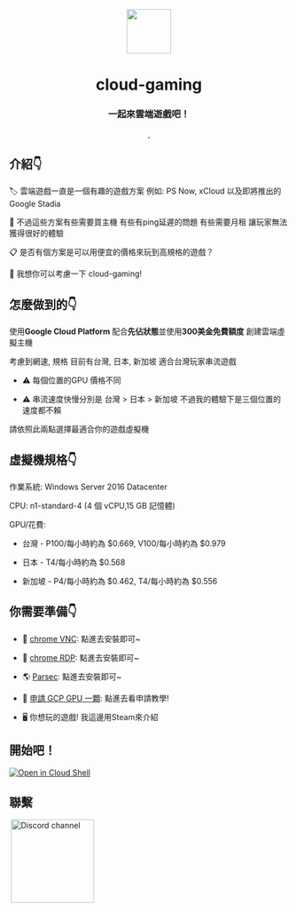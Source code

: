 <div align="center">
    <a href="https://gridea.dev">
        <img src="https://i.imgur.com/hPEhsbM.png" width="80px">
    </a>
    <h1 align="center">
   cloud-gaming
  </h1>
    <h3 align="center">
    一起來雲端遊戲吧！
  </h3>

  <a href="https://github.com/getgridea/gridea/releases/latest">
    <img src="https://img.shields.io/github/release/getgridea/gridea.svg?style=flat-square" alt="">
  </a>

  <a href="https://github.com/getgridea/gridea/blob/master/LICENSE">
    <img src="https://img.shields.io/github/license/getgridea/gridea.svg?style=flat-square" alt="">
  </a>
</div>

## 介紹👇
🏷 雲端遊戲一直是一個有趣的遊戲方案 例如: PS Now, xCloud 以及即將推出的Google Stadia

🌉 不過這些方案有些需要買主機 有些有ping延遲的問題 有些需要月租 讓玩家無法獲得很好的體驗

📋 是否有個方案是可以用便宜的價格來玩到高規格的遊戲？

📝 我想你可以考慮一下 cloud-gaming!

## 怎麼做到的👇

使用**Google Cloud Platform** 配合**先佔狀態**並使用**300美金免費額度** 創建雲端虛擬主機

考慮到網速, 規格 目前有台灣, 日本, 新加坡 適合台灣玩家串流遊戲

* ⚠️ 每個位置的GPU 價格不同

* ⚠️ 串流速度快慢分別是 台灣 > 日本 > 新加坡 不過我的體驗下是三個位置的速度都不賴

請依照此兩點選擇最適合你的遊戲虛擬機

## 虛擬機規格👇

作業系統: Windows Server 2016 Datacenter

CPU: n1-standard-4 (4 個 vCPU,15 GB 記憶體)

GPU/花費:

* 台灣 - P100/每小時約為 $0.669, V100/每小時約為 $0.979

* 日本 - T4/每小時約為 $0.568

* 新加坡 - P4/每小時約為 $0.462, T4/每小時約為 $0.556

## 你需要準備👇

* 📝 [chrome VNC](https://chrome.google.com/webstore/detail/vnc%C2%AE-viewer-for-google-ch/iabmpiboiopbgfabjmgeedhcmjenhbla): 點進去安裝即可~

* 💬 [chrome RDP](https://chrome.google.com/webstore/detail/chrome-rdp-for-google-clo/mpbbnannobiobpnfblimoapbephgifkm): 點進去安裝即可~

* 🌎 [Parsec](https://parsecgaming.com/downloads): 點進去安裝即可~

* 🌁 [申請 GCP GPU 一顆](https://github.com/superj80820/cloud-gaming/blob/master/tutorial/applyGPU.md): 點進去看申請教學!

* 🖥 你想玩的遊戲! 我這邊用Steam來介紹

## 開始吧！

[![Open in Cloud Shell](https://i.imgur.com/xz43E92.png)](https://console.cloud.google.com/cloudshell/editor?cloudshell_git_repo=https%3A%2F%2Fgithub.com%2Fsuperj80820%2Fcloud-gaming.git&cloudshell_tutorial=tutorial/createInstance.md)

## 聯繫
<a href="https://discord.gg/dCGHvc4">
  <img hspace="3" alt="Discord channel" src="https://camo.githubusercontent.com/e4a739df27356a78e9cae2e2dda642d118567e7c/68747470733a2f2f737465616d63646e2d612e616b616d616968642e6e65742f737465616d636f6d6d756e6974792f7075626c69632f696d616765732f636c616e732f32373039303534312f386464356339303766326130656563623733646336613437373666633961323538373865626364642e706e67" width=150px/>
</a>